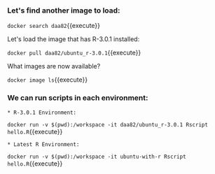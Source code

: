 
### Let's find another image to load:

`docker search daa82`{{execute}}

Let's load the image that has R-3.0.1 installed:

`docker pull daa82/ubuntu_r-3.0.1`{{execute}}

What images are now available?

`docker image ls`{{execute}}

### We can run scripts in each environment:

	* R-3.0.1 Environment:
`docker run -v $(pwd):/workspace -it daa82/ubuntu_r-3.0.1 Rscript hello.R`{{execute}}

	* Latest R Environment:
`docker run -v $(pwd):/workspace -it ubuntu-with-r Rscript hello.R`{{execute}}
